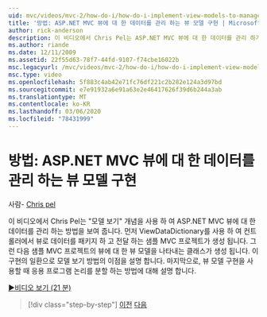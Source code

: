 ```yaml
---
uid: mvc/videos/mvc-2/how-do-i/how-do-i-implement-view-models-to-manage-data-for-aspnet-mvc-views
title: '방법: ASP.NET MVC 뷰에 대 한 데이터를 관리 하는 뷰 모델 구현 | Microsoft Docs'
author: rick-anderson
description: 이 비디오에서 Chris Pel는 ASP.NET MVC 뷰에 대 한 데이터를 관리 하기 위해 &quot;뷰 모델&quot; 개념을 사용 하는 방법을 보여 줍니다. 첫째, 샘플 MVC 프로젝트는 cre ...
ms.author: riande
ms.date: 12/11/2009
ms.assetid: 22f55d63-78f7-44fd-9107-f74cbe16022b
msc.legacyurl: /mvc/videos/mvc-2/how-do-i/how-do-i-implement-view-models-to-manage-data-for-aspnet-mvc-views
msc.type: video
ms.openlocfilehash: 5f883c4ab42e71fc76df221c2b282e124a3d97bd
ms.sourcegitcommit: e7e91932a6e91a63e2e46417626f39d6b244a3ab
ms.translationtype: MT
ms.contentlocale: ko-KR
ms.lasthandoff: 03/06/2020
ms.locfileid: "78431999"
---
```

# <a name="how-do-i-implement-view--models-to-manage-data-for-aspnet-mvc-views"></a>방법: ASP.NET MVC 뷰에 대 한 데이터를 관리 하는 뷰 모델 구현

사람- [Chris pel](https://twitter.com/chrispels)

이 비디오에서 Chris Pel는 "모델 보기" 개념을 사용 하 여 ASP.NET MVC 뷰에 대 한 데이터를 관리 하는 방법을 보여 줍니다. 먼저 ViewDataDictionary를 사용 하 여 컨트롤러에서 뷰로 데이터를 패키지 하 고 전달 하는 샘플 MVC 프로젝트가 생성 됩니다. 그런 다음 샘플 MVC 프로젝트의 뷰에 대 한 뷰 모델을 나타내는 클래스가 생성 됩니다. 이 구현의 일환으로 모델 보기 방법의 이점을 설명 합니다. 마지막으로, 뷰 모델 구현을 사용할 때 응용 프로그램 논리를 분할 하는 방법에 대해 설명 합니다.

[&#9654;비디오 보기 (21 분)](https://channel9.msdn.com/Blogs/ASP-NET-Site-Videos/how-do-i-implement-view-models-to-manage-data-for-aspnet-mvc-views)

> [!div class="step-by-step"]
> [이전](how-do-i-work-with-data-in-aspnet-mvc-partial-views.md)
> [다음](how-do-i-create-a-custom-html-helper-for-an-mvc-application.md)
